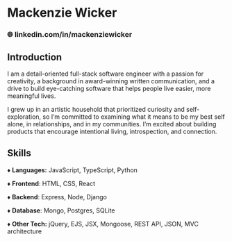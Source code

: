# Mackenzie Wicker

### 🌐 linkedin.com/in/mackenziewicker

## Introduction

I am a detail-oriented full-stack software engineer with a passion for creativity, a background in award-winning written communication, and a drive to build eye-catching software that helps people live easier, more meaningful lives.

I grew up in an artistic household that prioritized curiosity and self-exploration, so I’m committed to examining what it means to be my best self alone, in relationships, and in my communities. I’m excited about building products that encourage intentional living, introspection, and connection.

## Skills

♦ **Languages:** JavaScript, TypeScript, Python

♦ **Frontend**: HTML, CSS, React

♦ **Backend**: Express, Node, Django

♦ **Database**: Mongo, Postgres, SQLite

♦ **Other Tech:** jQuery, EJS, JSX, Mongoose, REST API, JSON, MVC architecture

